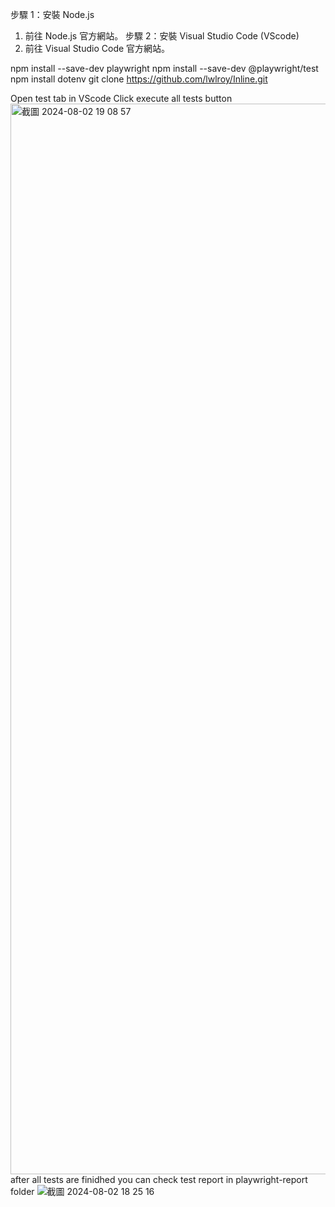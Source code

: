 步驟 1：安裝 Node.js
1. 前往 Node.js 官方網站。
步驟 2：安裝 Visual Studio Code (VScode)
1. 前往 Visual Studio Code 官方網站。


npm install --save-dev playwright
npm install --save-dev @playwright/test
npm install dotenv
git clone https://github.com/lwlroy/Inline.git

Open test tab in VScode
Click execute all tests button 
<img width="1713" alt="截圖 2024-08-02 19 08 57" src="https://github.com/user-attachments/assets/c589936a-7f02-4a6b-a678-babc29570d41">
after all tests are finidhed you can check test report in playwright-report folder
![截圖 2024-08-02 18 25 16](https://github.com/user-attachments/assets/83419549-1b9b-480d-be08-27795332b2bb)

